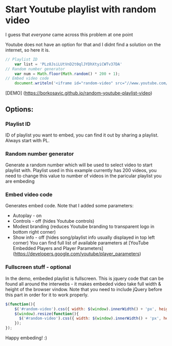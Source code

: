 # Start Youtube playlist with random video

I guess that _everyone_ came across this problem at one point

Youtube does not have an option for that and I didnt find a solution on the internet, so here it is.

```javascript
// Playlist ID
    var list = 'PLz8JsiLUtVnD2t0qlJYDhXtyiCWTv37DA'
// Random number generator 
    var num = Math.floor(Math.random() * 200 + 1);
// Embed video code
    document.writeln('<iframe id="random-video" src="//www.youtube.com/embed/videoseries?list=' + list + '&index=' + num + '&autoplay=1&controls=0&modestbranding=1&showinfo=0" frameborder="0" allowfullscreen></iframe>');
```
[DEMO] (https://borkosavic.github.io/random-youtube-playlist-video)

## Options:
### Playlist ID
ID of playlist you want to embed, you can find it out by sharing a playlist. Always start with PL. 
### Random number generator 
Generate a random number which will be used to select video to start playlist with. Playlist used in this example currently has 200 videos, you need to change this value to number of videos in the paricular playlist you are embeding
### Embed video code 
Generates embed code. Note that I added some parameters:
* Autoplay - on
* Controls - off (hides Youtube controls)
* Modest branding (reduces Youtube branding to transparent logo in bottom right corner)
* Show info - off (hides song/playlist info usually displayed in top left corner)
You can find full list of available parameters at [YouTube Embedded Players and Player Parameters] (https://developers.google.com/youtube/player_parameters)

### Fullscreen stuff - optional
In the demo, embeded playlist is fullscreen. This is jquery code that can be found all around the interwebs - it makes embeded video take full width & height of the browser vindow. Note that you need to include jQuery before this part in order for it to work properly. 
```javascript
$(function(){
    $('#random-video').css({ width: $(window).innerWidth() + 'px', height: $(window).innerHeight() + 'px' });
    $(window).resize(function(){
      $('#random-video').css({ width: $(window).innerWidth() + 'px', height: $(window).innerHeight() + 'px' });
    });
});
```



Happy embeding! :)

